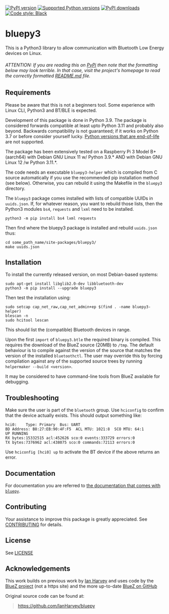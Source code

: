 [![PyPI version](https://img.shields.io/pypi/v/bluepy3.svg?logo=pypi&logoColor=FFE873)](https://pypi.org/project/bluepy3)
[![Supported Python versions](https://img.shields.io/pypi/pyversions/bluepy3?logo=python&logoColor=FFE873)](https://pypi.org/project/bluepy3)
[![PyPI downloads](https://img.shields.io/pypi/dm/bluepy3.svg)](https://pypistats.org/packages/bluepy3)
[![Code style: Black](https://img.shields.io/badge/code%20style-Black-000000.svg)](https://github.com/psf/black)

# bluepy3

This is a Python3 library to allow communication with Bluetooth Low Energy devices on Linux.

###### ATTENTION: If you are reading this on [PyPi](https://pypi.org/project/bluepy3/) then note that the formatting below may look terrible. In that case, visit the project's homepage to read the correctly formatted [README.md](https://github.com/Mausy5043/bluepy3#readme) file.

## Requirements

Please be aware that this is not a beginners tool. Some experience with Linux CLI, Python3 and BT/BLE is expected.

Development of this package is done in Python 3.9. The package is considered forwards compatible at least upto Python 3.11 and probably also beyond. Backwards compatibility is not guaranteed; if it works on Python 3.7 or before consider yourself lucky. [Python versions that are end-of-life](https://devguide.python.org/versions/) are not supported.

The package has been extensively tested on a Raspberry Pi 3 Model B+ (aarch64) with Debian GNU Linux 11 w/ Python 3.9.* AND with Debian GNU Linux 12 /w Python 3.11.*.

The code needs an executable `bluepy3-helper` which is compiled from C source automatically
if you use the recommended pip installation method (see below). Otherwise,
you can rebuild it using the Makefile in the `bluepy3` directory.

The `bluepy3` package comes installed with lists of compatible UUIDs in `uuids.json`.
If, for whatever reason, you want to rebuild those lists, then the Python3 modules
`bs4`, `requests` and `lxml` need to be installed.
```(python3)
python3 -m pip install bs4 lxml requests
```
Then find where the bluepy3 package is installed and rebuild `uuids.json` thus:
```(bash)
cd some_path_name/site-packages/bluepy3/
make uuids.json
```

## Installation

To install the currently released version, on most Debian-based systems:
```(bash)
sudo apt-get install libglib2.0-dev libbluetooth-dev
python3 -m pip install --upgrade bluepy3
```
Then test the installation using:
```(bash)
sudo setcap cap_net_raw,cap_net_admin+ep $(find . -name bluepy3-helper)
blescan -n
sudo hcitool lescan
```
This should list the (compatible) Bluetooth devices in range.

Upon the first `import` of `bluepy3.btle` the required binary is compiled. This requires the download of the BlueZ source (20MB) to `/tmp`. The default behaviour is to compile against the version of the source that matches the version of the installed `bluetoothctl`. The user may override this by forcing compilation against any of the supported source trees by running `helpermaker --build <version>`.

It may be considered to have command-line tools from BlueZ available for debugging.

## Troubleshooting

Make sure the user is part of the `bluetooth` group.
Use `hciconfig` to confirm that the device actually exists. This should output something like:
```
hci0:    Type: Primary  Bus: UART
BD Address: B8:27:EB:90:4F:F5  ACL MTU: 1021:8  SCO MTU: 64:1
UP RUNNING
RX bytes:15332515 acl:452626 sco:0 events:333729 errors:0
TX bytes:7376962 acl:438075 sco:0 commands:72113 errors:0
```
Use `hciconfig [hci0] up` to activate the BT device if the above returns an error.

## Documentation

For documentation you are referred to [the documentation that comes with `bluepy`](http://ianharvey.github.io/bluepy-doc/).

## Contributing

Your assistance to improve this package is greatly appreciated.
See [CONTRIBUTING](CONTRIBUTING.md) for details.

## License

See [LICENSE](LICENSE)

## Acknowledgements

This work builds on previous work by [Ian Harvey](https://github.com/IanHarvey/bluepy) and uses code
by the [BlueZ project](http://www.bluez.org/) (not a https site) and the more
up-to-date [BlueZ on GitHub](https://github.com/bluez/bluez)

Original source code can be found at:
>  https://github.com/IanHarvey/bluepy
